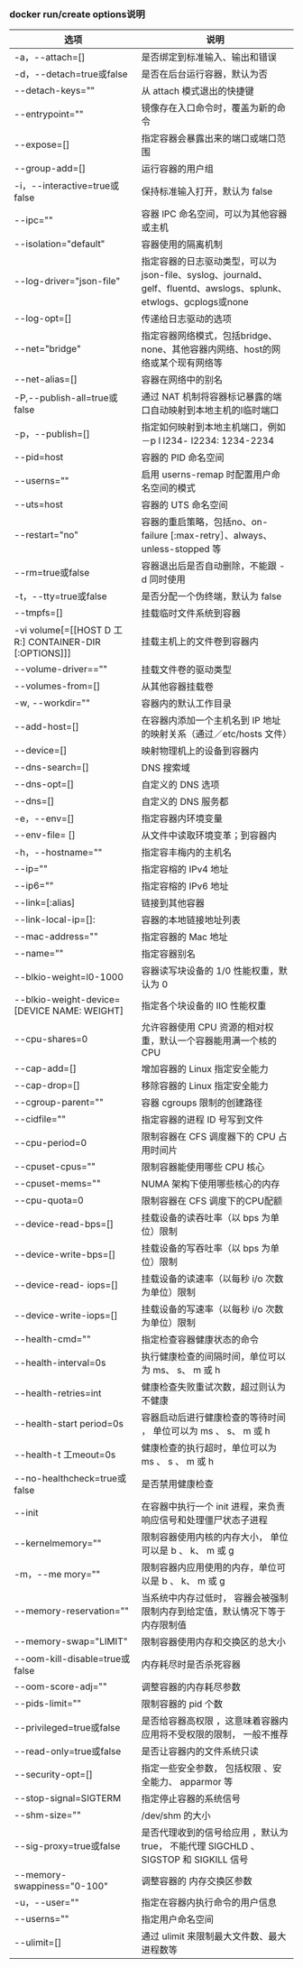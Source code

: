 ### docker run/create options说明


选项 | 说明
---|---
-a，--attach=[] | 是否绑定到标准输入、输出和错误
-d，--detach=true或false | 是否在后台运行容器，默认为否
--detach-keys="" | 从 attach 模式退出的快捷键
--entrypoint="" | 镜像存在入口命令时，覆盖为新的命令
--expose=[] | 指定容器会暴露出来的端口或端口范围
--group-add=[] | 运行容器的用户组
-i，--interactive=true或false | 保持标准输入打开，默认为 false
--ipc="" | 容器 lPC 命名空间，可以为其他容器或主机
--isolation="default" | 容器使用的隔离机制
--log-driver="json-file" | 指定容器的日志驱动类型，可以为json-file、syslog、journald、gelf、fluentd、awslogs、splunk、etwlogs、gcplogs或none
--log-opt=[] | 传递给日志驱动的选项
--net="bridge" | 指定容器网络模式，包括bridge、none、其他容器内网络、host的网络或某个现有网络等
--net-alias=[] | 容器在网络中的别名
-P,--publish-all=true或false | 通过 NAT 机制将容器标记暴露的端口自动映射到本地主机的l临时端口
-p，--publish=[] | 指定如何映射到本地主机端口，例如 －p l l234- l2234: 1234-2234
--pid=host | 容器的 PID 命名空间
--userns="" | 启用 userns-remap 时配置用户命名空间的模式
--uts=host | 容器的 UTS 命名空间
--restart="no" | 容器的重启策略，包括no、on- failure [:max-retry］、always、unless-stopped 等
--rm=true或false | 容器退出后是否自动删除，不能跟 -d 同时使用
-t，--tty=true或false | 是否分配一个伪终端，默认为 false
--tmpfs=[] | 挂载临时文件系统到容器
-vi volume[=[[HOST D 工 R:] CONTAINER-DIR [:OPTIONS]]] | 挂载主机上的文件卷到容器内
--volume-driver=="" | 挂载文件卷的驱动类型
--volumes-from=[] | 从其他容器挂载卷
-w, --workdir="" | 容器内的默认工作目录
--add-host=[] | 在容器内添加一个主机名到 IP 地址的映射关系（通过／etc/hosts 文件）
--device=[] | 映射物理机上的设备到容器内
--dns-search=[] | DNS 搜索域
--dns-opt=[] | 自定义的 DNS 选项
--dns=[] | 自定义的 DNS 服务都
-e，--env=[] | 指定容器内环境变量
--env-file= [] | 从文件中读取环境变革；到容器内
-h，--hostname="" | 指定容丰梅内的主机名
--ip="" | 指定容榕的 IPv4 地址
--ip6="" | 指定容榕的 IPv6 地址
--link=[<name or id>:alias] | 链接到其他容器
--link-local-ip=[]: | 容器的本地链接地址列表
--mac-address="" | 指定容器的 Mac 地址
--name="" | 指定容器别名
--blkio-weight=l0-1000 | 容器读写块设备的 1/0 性能权重，默认为 0
--blkio-weight-device=[DEVICE NAME: WEIGHT] | 指定各个块设备的 IIO 性能权重
--cpu-shares=0 | 允许容器使用 CPU 资源的相对权重，默认一个容器能用满一个核的 CPU 
--cap-add=[] | 增加容器的 Linux 指定安全能力
--cap-drop=[] | 移除容器的 Linux 指定安全能力
--cgroup-parent="" | 容器 cgroups 限制的创建路径
--cidfile="" | 指定容器的进程 ID 号写到文件
--cpu-period=0 | 限制容器在 CFS 调度器下的 CPU 占用时间片
--cpuset-cpus="" | 限制容器能使用哪些 CPU 核心
--cpuset-mems="" | NUMA 架构下使用哪些核心的内存
--cpu-quota=0 | 限制容器在 CFS 调度下的CPU配额
--device-read-bps=[] | 挂载设备的读吞吐率（以 bps 为单位）限制
--device-write-bps=[] | 挂载设备的写吞吐率（以 bps 为单位）限制
--device-read- iops=[] | 挂载设备的读速率（以每秒 i/o 次数为单位）限制
--device-write-iops=[] | 挂载设备的写速率（以每秒 i/o 次数为单位）限制
--health-cmd="" | 指定检查容器健康状态的命令
--health-interval=0s | 执行健康检查的间隔时间，单位可以为 ms、 s、 m 或 h
--health-retries=int | 健康检查失败重试次数，超过则认为不健康
--health-start period=0s | 容器启动后进行健康检查的等待时间 ， 单位可以为 ms 、 s、 m 或 h
--health-t 工meout=0s | 健康检查的执行超时，单位可以为 ms 、 s 、 m 或 h
--no-healthcheck=true或false | 是否禁用健康检查
--init | 在容器中执行一个 init 进程，来负责响应信号和处理僵尸状态子进程
--kernelmemory="" | 限制容器使用内核的内存大小， 单位可以是 b 、 k、 m 或 g
-m，--me mory="" | 限制容器内应用使用的内存，单位可以是 b 、 k、 m 或 g
--memory-reservation="" | 当系统中内存过低时， 容器会被强制限制内存到给定值，默认情况下等于内存限制值
--memory-swap="LIMIT" | 限制容器使用内存和交换区的总大小
--oom-kill-disable=true或false | 内存耗尽时是否杀死容器
--oom-score-adj="" | 调整容器的内存耗尽参数
--pids-limit="" | 限制容器的 pid 个数
--privileged=true或false | 是否给容器高权限 ，这意味着容器内应用将不受权限的限制， 一般不推荐
--read-only=true或false | 是否让容器内的文件系统只读
--security-opt=[] | 指定一些安全参数， 包括权限 、安全能力、 apparmor 等
--stop-signal=SIGTERM | 指定停止容器的系统信号
--shm-size="" | /dev/shm 的大小
--sig-proxy=true或false | 是否代理收到的信号给应用 ，默认为true， 不能代理 SIGCHLD 、SIGSTOP 和 SIGKILL 信号
--memory-swappiness="0-100" | 调整容器的 内存交换区参数
-u，--user="" | 指定在容器内执行命令的用户信息
--userns="" | 指定用户命名空间
--ulimit=[] | 通过 ulimit 来限制最大文件数、最大进程数等

